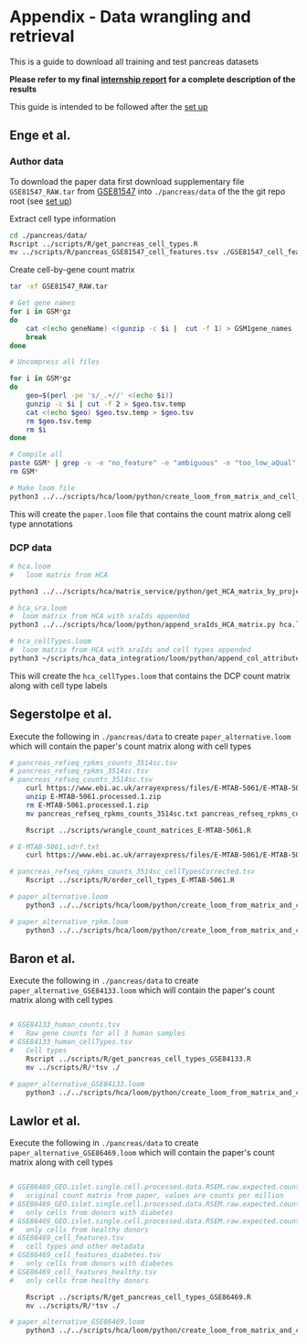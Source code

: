 # Appendix - Data wrangling and retrieval
This is a guide to download all training and test pancreas datasets

**Please refer to my final [internship report](https://docs.google.com/document/d/1tpxBt77FsQdK-G5lwYVyPz2CBeBTTi_TNJt99cmH7bA/edit?usp=sharing) for a complete description of the results**

This guide is intended to be followed after the [set up](https://github.com/pablo-gar/cell_annotation_HCA/blob/master/pancreas/apendix/set_up.md)

## Enge et al. 

### Author data
To download the paper data first download supplementary file `GSE81547_RAW.tar` from [GSE81547](https://www.ncbi.nlm.nih.gov/geo/query/acc.cgi?acc=GSE81547) into `./pancreas/data` of the the git repo root (see [set up](https://github.com/pablo-gar/cell_annotation_HCA/blob/master/pancreas/apendix/set_up.md)) 

Extract cell type information

```bash
cd ./pancreas/data/
Rscript ../scripts/R/get_pancreas_cell_types.R
mv ../scripts/R/pancreas_GSE81547_cell_features.tsv ./GSE81547_cell_features.tsv
```

Create cell-by-gene count matrix

```bash
tar -xf GSE81547_RAW.tar

# Get gene names
for i in GSM*gz
do
    cat <(echo geneName) <(gunzip -c $i |  cut -f 1) > GSM1gene_names
    break
done

# Uncompress all files

for i in GSM*gz
do
    geo=$(perl -pe 's/_.+//' <(echo $i))
    gunzip -c $i | cut -f 2 > $geo.tsv.temp
    cat <(echo $geo) $geo.tsv.temp > $geo.tsv
    rm $geo.tsv.temp
    rm $i
done

# Compile all
paste GSM* | grep -v -e "no_feature" -e "ambiguous" -e "too_low_aQual" -e "not_aligned" -e "alignment_not_unique" > GSE81547_counts.tsv
rm GSM*

# Make loom file
python3 ../../scripts/hca/loom/python/create_loom_from_matrix_and_cell_labels.py GSE81547_counts.tsv GSE81547_cell_features.tsv paper.loom
```

This will create the `paper.loom` file that contains the count matrix along cell type annotations

### DCP data
```bash
# hca.loom
#   loom matrix from HCA 

python3 ../../scripts/hca/matrix_service/python/get_HCA_matrix_by_project_title.py "Single cell transcriptome analysis of human pancreas reveals transcriptional signatures of aging and somatic mutation patterns." hca.loom

# hca_sra.loom
#  loom matrix from HCA with sraIds appended
python3 ../../scripts/hca/loom/python/append_sraIds_HCA_matrix.py hca.loom hca_sra.loom

# hca_cellTypes.loom
#  loom matrix from HCA with sraIds and cell types appended
python3 ~/scripts/hca_data_integration/loom/python/append_col_attribute_from_loom.py sra_run cellType insdc_run_accessions paper.loom hca_sra.loom hca_cellTypes.loom
```

This will create the `hca_cellTypes.loom` that contains the DCP count matrix along with cell type labels 

## Segerstolpe et al.

Execute the following in `./pancreas/data` to create `paper_alternative.loom` which will contain the paper's count matrix along with cell types

```bash
# pancreas_refseq_rpkms_counts_3514sc.tsv
# pancreas_refseq_rpkms_3514sc.tsv
# pancreas_refseq_counts_3514sc.tsv
    curl https://www.ebi.ac.uk/arrayexpress/files/E-MTAB-5061/E-MTAB-5061.processed.1.zip > E-MTAB-5061.processed.1.zip
    unzip E-MTAB-5061.processed.1.zip
    rm E-MTAB-5061.processed.1.zip
    mv pancreas_refseq_rpkms_counts_3514sc.txt pancreas_refseq_rpkms_counts_3514sc.tsv

    Rscript ../scripts/wrangle_count_matrices_E-MTAB-5061.R

# E-MTAB-5061.sdrf.txt
    curl https://www.ebi.ac.uk/arrayexpress/files/E-MTAB-5061/E-MTAB-5061.sdrf.txt > E-MTAB-5061.sdrf.tsv

# pancreas_refseq_rpkms_counts_3514sc_cellTypesCorrected.tsv
    Rscript ../scripts/R/order_cell_types_E-MTAB-5061.R

# paper_alternative.loom 
    python3 ../../scripts/hca/loom/python/create_loom_from_matrix_and_cell_labels.py pancreas_refseq_counts_3514sc.tsv pancreas_refseq_rpkms_counts_3514sc_cellTypesCorrected.tsv paper_alternative.loom

# paper_alternative_rpkm.loom
    python3 ../../scripts/hca/loom/python/create_loom_from_matrix_and_cell_labels.py pancreas_refseq_rpkms_3514sc.tsv pancreas_refseq_rpkms_counts_3514sc_cellTypesCorrected.tsv paper_alternative_rpkms.loom
```

## Baron et al.
Execute the following in `./pancreas/data` to create `paper_alternative_GSE84133.loom` which will contain the paper's count matrix along with cell types

```bash

# GSE84133_human_counts.tsv
#   Raw gene counts for all 3 human samples
# GSE84133_human_cellTypes.tsv
#   Cell types
    Rscript ../scripts/R/get_pancreas_cell_types_GSE84133.R
    mv ../scripts/R/*tsv ./

# paper_alternative_GSE84133.loom 
    python3 ../../scripts/hca/loom/python/create_loom_from_matrix_and_cell_labels.py GSE84133_human_counts.tsv GSE84133_human_cellTypes.tsv paper_alternative_GSE84133.loom

```

## Lawlor et al.
Execute the following in `./pancreas/data` to create `paper_alternative_GSE86469.loom` which will contain the paper's count matrix along with cell types

```bash

# GSE86469_GEO.islet.single.cell.processed.data.RSEM.raw.expected.counts.tsv
#   original count matrix from paper, values are counts per million
# GSE86469_GEO.islet.single.cell.processed.data.RSEM.raw.expected.counts.diabetes.tsv
#   only cells from donors with diabetes
# GSE86469_GEO.islet.single.cell.processed.data.RSEM.raw.expected.counts.healthy.tsv
#   only cells from healthy donors
# GSE86469_cell_features.tsv
#   cell types and other metadata
# GSE86469_cell_features_diabetes.tsv
#   only cells from donors with diabetes
# GSE86469_cell_features_healthy.tsv
#   only cells from healthy donors 

    Rscript ../scripts/R/get_pancreas_cell_types_GSE86469.R
    mv ../scripts/R/*tsv ./

# paper_alternative_GSE86469.loom 
    python3 ../../scripts/hca/loom/python/create_loom_from_matrix_and_cell_labels.py GSE86469_GEO.islet.single.cell.processed.data.RSEM.raw.expected.counts.healthy.tsv GSE86469_cell_features_healthy.tsv paper_alternative_GSE86469.loom

```